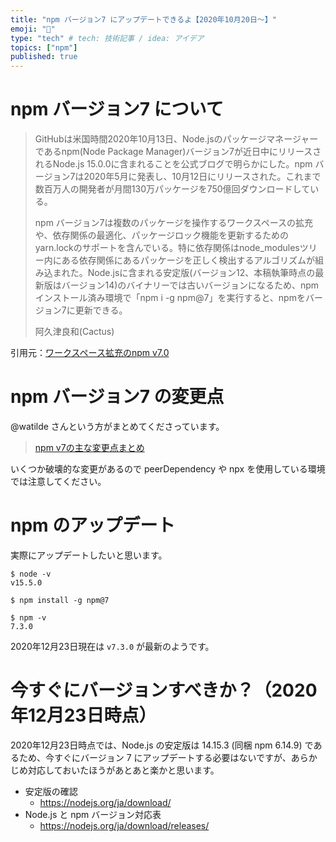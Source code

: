 ```yaml
---
title: "npm バージョン7 にアップデートできるよ【2020年10月20日〜】"
emoji: "🔖"
type: "tech" # tech: 技術記事 / idea: アイデア
topics: ["npm"]
published: true
---
```


# npm バージョン7 について

>GitHubは米国時間2020年10月13日、Node.jsのパッケージマネージャーであるnpm(Node Package Manager)バージョン7が近日中にリリースされるNode.js 15.0.0に含まれることを公式ブログで明らかにした。npm バージョン7は2020年5月に発表し、10月12日にリリースされた。これまで数百万人の開発者が月間130万パッケージを750億回ダウンロードしている。
>
>npm バージョン7は複数のパッケージを操作するワークスペースの拡充や、依存関係の最適化、パッケージロック機能を更新するためのyarn.lockのサポートを含んでいる。特に依存関係はnode_modulesツリー内にある依存関係にあるパッケージを正しく検出するアルゴリズムが組み込まれた。Node.jsに含まれる安定版(バージョン12、本稿執筆時点の最新版はバージョン14)のバイナリーでは古いバージョンになるため、npmインストール済み環境で「npm i -g npm@7」を実行すると、npmをバージョン7に更新できる。
>
>阿久津良和(Cactus)

引用元：[ワークスペース拡充のnpm v7.0](https://news.mynavi.jp/article/20201016-1418462/)

# npm バージョン7 の変更点

@watilde さんという方がまとめてくださっています。

> [npm v7の主な変更点まとめ](https://blog.watilde.com/2020/10/14/npm-v7%E3%81%AE%E4%B8%BB%E3%81%AA%E5%A4%89%E6%9B%B4%E7%82%B9%E3%81%BE%E3%81%A8%E3%82%81/)

いくつか破壊的な変更があるので peerDependency や npx を使用している環境では注意してください。

# npm のアップデート

実際にアップデートしたいと思います。

```shell:動作環境
$ node -v
v15.5.0
```

```shell:アップデート
$ npm install -g npm@7
```

```shell:確認
$ npm -v
7.3.0
```

2020年12月23日現在は `v7.3.0` が最新のようです。

# 今すぐにバージョンすべきか？（2020年12月23日時点）

2020年12月23日時点では、Node.js の安定版は 14.15.3 (同梱 npm 6.14.9) であるため、今すぐにバージョン 7 にアップデートする必要はないですが、あらかじめ対応しておいたほうがあとあと楽かと思います。

- 安定版の確認
  - https://nodejs.org/ja/download/
- Node.js と npm バージョン対応表
  - https://nodejs.org/ja/download/releases/
